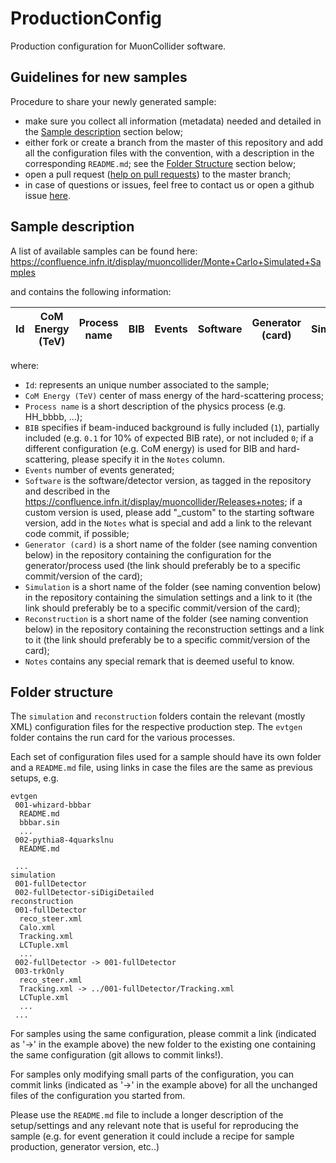 # ProductionConfig

Production configuration for MuonCollider software.

## Guidelines for new samples
Procedure to share your newly generated sample:
- make sure you collect all information (metadata) needed and detailed in the [Sample description](#-sample-description) section below;
- either fork or create a branch from the master of this repository and add all the configuration files with the convention, with a description in the corresponding `README.md`; see the [Folder Structure](#-folder-structure) section below;
- open a pull request ([help on pull requests](https://docs.github.com/en/github/collaborating-with-issues-and-pull-requests/about-pull-requests)) to the master branch;
- in case of questions or issues, feel free to contact us or open a github issue [here](https://github.com/MuonColliderSoft/ProductionConfig/issues).

## Sample description
A list of available samples can be found here: https://confluence.infn.it/display/muoncollider/Monte+Carlo+Simulated+Samples

and contains the following information:

| Id | CoM Energy (TeV) | Process name | BIB | Events | Software  | Generator (card) | Simulation | Reconstruction | Location | Notes |
|----|------------------|--------------|-----|--------|-----------|------------------|------------|----------------|----------|-------|

where:
- `Id`: represents an unique number associated to the sample;
- `CoM Energy (TeV)` center of mass energy of the hard-scattering process;
- `Process name` is a short description of the physics process (e.g. HH_bbbb, ...);
- `BIB` specifies if beam-induced background is fully included (`1`), partially included (e.g. `0.1` for 10% of expected BIB rate), or not included `0`; if a different configuration (e.g. CoM energy) is used for BIB and hard-scattering, please specify it in the `Notes` column.
- `Events` number of events generated;
- `Software` is the software/detector version, as tagged in the repository and described in the https://confluence.infn.it/display/muoncollider/Releases+notes; if a custom version is used, please add "_custom" to the starting software version, add in the `Notes` what is special and add a link to the relevant code commit, if possible;
- `Generator (card)` is a short name of the folder (see naming convention below) in the repository containing the configuration for the generator/process used (the link should preferably be to a specific commit/version of the card); 
- `Simulation` is a short name of the folder (see naming convention below) in the repository containing the simulation settings and a link to it (the link should preferably be to a specific commit/version of the card);
- `Reconstruction` is a short name of the folder (see naming convention below) in the repository containing the reconstruction settings and a link to it (the link should preferably be to a specific commit/version of the card);
- `Notes` contains any special remark that is deemed useful to know.

## Folder structure
The `simulation` and `reconstruction` folders contain the relevant (mostly XML) configuration files for the respective production step.
The `evtgen` folder contains the run card for the various processes.

Each set of configuration files used for a sample should have its own folder and a `README.md` file, using links in case the files are the same as previous setups, e.g.

```
evtgen
 001-whizard-bbbar
  README.md
  bbbar.sin
  ...
 002-pythia8-4quarkslnu
  README.md
  
 ...
simulation
 001-fullDetector
 002-fullDetector-siDigiDetailed
reconstruction
 001-fullDetector
  reco_steer.xml
  Calo.xml
  Tracking.xml
  LCTuple.xml
  ...
 002-fullDetector -> 001-fullDetector
 003-trkOnly
  reco_steer.xml
  Tracking.xml -> ../001-fullDetector/Tracking.xml
  LCTuple.xml
  ...
 ...
```

For samples using the same configuration, please commit a link (indicated as '->' in the example above) the new folder to the existing one containing the same configuration (git allows to commit links!).

For samples only modifying small parts of the configuration, you can commit links (indicated as '->' in the example above) for all the unchanged files of the configuration you started from.

Please use the `README.md` file to include a longer description of the setup/settings and any relevant note that is useful for reproducing the sample (e.g. for event generation it could include a recipe for sample production, generator version, etc..)

